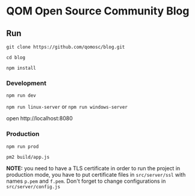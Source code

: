 # QOM Open Source Community Blog


## Run

`git clone https://github.com/qomosc/blog.git`

`cd blog`

`npm install`

### Development

`npm run dev`

`npm run linux-server` or `npm run windows-server`

open http://localhost:8080

### Production

`npm run prod`

`pm2 build/app.js`

**NOTE:** you need to have a TLS certificate in order to run the project in
production mode, you have to put certificate files in `src/server/ssl` with
names `p.pem` and `f.pem`. Don't forget to change configurations in
`src/server/config.js`

